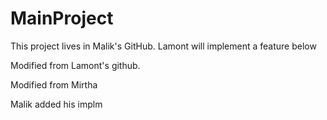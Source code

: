 # MainProject
This project lives in Malik's GitHub.
Lamont will implement a feature below

Modified from Lamont's github.

Modified from Mirtha

Malik added his implm
